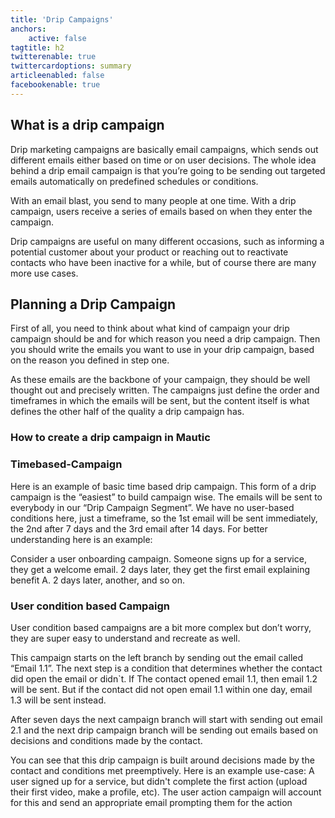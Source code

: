 ```yaml
---
title: 'Drip Campaigns'
anchors:
    active: false
tagtitle: h2
twitterenable: true
twittercardoptions: summary
articleenabled: false
facebookenable: true
---
```


## What is a drip campaign
Drip marketing campaigns are basically email campaigns, which sends out different emails either based on time or on user decisions. The whole idea behind a drip email campaign is that you’re going to be sending out targeted emails automatically on predefined schedules or conditions. 

With an email blast, you send to many people at one time. With a drip campaign, users receive a series of emails based on when they enter the campaign.

Drip campaigns are useful on many different occasions, such as informing a potential customer about your product or reaching out to reactivate contacts who have been inactive for a while, but of course there are many more use cases.

## Planning a Drip Campaign

First of all, you need to think about what kind of campaign your drip campaign should be and for which reason you need a drip campaign. Then you should write the emails you want to use in your drip campaign, based on the reason you defined in step one. 

As these emails are the backbone of your campaign, they should be well thought out and precisely written. The campaigns just define the order and timeframes in which the emails will be sent, but the content itself is what defines the other half of the quality a drip campaign has.


### How to create a drip campaign in Mautic

### Timebased-Campaign



Here is an example of basic time based drip campaign. This form of a drip campaign is the “easiest” to build campaign wise. The emails will be sent to everybody in our “Drip Campaign Segment”. We have no user-based conditions here, just a timeframe, so the 1st email will be sent immediately, the 2nd after 7 days and the 3rd email after 14 days. For better understanding here is an example:

Consider a user onboarding campaign. Someone signs up for a service, they get a welcome email. 2 days later, they get the first email explaining benefit A. 2 days later, another, and so on.

### User condition based Campaign



User condition based campaigns are a bit more complex but don’t worry, they are super easy to understand and recreate as well. 

This campaign starts on the left branch by sending out the email called “Email 1.1”. The next step is a condition that determines whether the contact did open the email or didn`t. If The contact opened email 1.1, then email 1.2 will be sent. But if the contact did not open email 1.1 within one day, email 1.3 will be sent instead. 

After seven days the next campaign branch will start with sending out email 2.1 and the next drip campaign branch will be sending out emails based on decisions and conditions made by the contact.

You can see that this drip campaign is built around decisions made by the contact and conditions met preemptively. Here is an example use-case:
A user signed up for a service, but didn't complete the first action (upload their first video, make a profile, etc). The user action campaign will account for this and send an appropriate email prompting them for the action